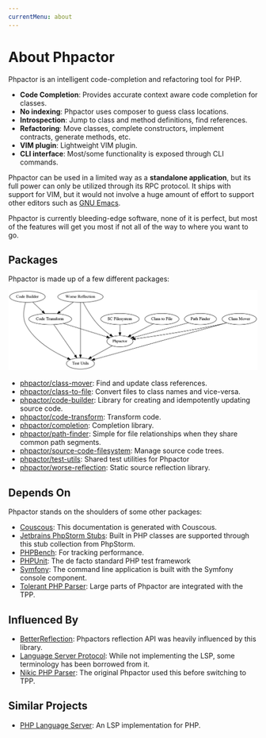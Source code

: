 ```yaml
---
currentMenu: about
---
```

About Phpactor
==============

Phpactor is an intelligent code-completion and refactoring tool for PHP.

- **Code Completion**: Provides accurate context aware code completion for
  classes.
- **No indexing**: Phpactor uses composer to guess class locations.
- **Introspection**: Jump to class and method definitions, find references.
- **Refactoring**: Move classes, complete constructors, implement contracts,
  generate methods, etc.
- **VIM plugin**: Lightweight VIM plugin.
- **CLI interface**: Most/some functionality is exposed through CLI commands.

Phpactor can be used in a limited way as a **standalone application**, but its full
power can only be utilized through its RPC protocol. It ships with support for VIM, but it
would not involve a huge amount of effort to support other editors such as
[GNU Emacs](https://www.gnu.org/s/emacs/).

Phpactor is currently bleeding-edge software, none of it is perfect, but most
of the features will get you most if not all of the way to where you want to
go.

Packages
--------

Phpactor is made up of a few different packages:

![Components](images/components.png)

- [phpactor/class-mover](https://github.com/phpactor/class-mover): Find and update class references.
- [phpactor/class-to-file](https://github.com/phpactor/class-to-file): Convert files to class names and vice-versa.
- [phpactor/code-builder](https://github.com/phpactor/code-builder): Library for creating and idempotently updating source code.
- [phpactor/code-transform](https://github.com/phpactor/code-transform): Transform code.
- [phpactor/completion](https://github.com/phpactor/completion): Completion library.
- [phpactor/path-finder](https://github.com/phpactor/path-finder): Simple for file relationships when they share common path segments.
- [phpactor/source-code-filesystem](https://github.com/phpactor/source-code-filesystem): Manage source code trees.
- [phpactor/test-utils](https://github.com/phpactor/test-utils): Shared test utilities for Phpactor
- [phpactor/worse-reflection](https://github.com/phpactor/worse-reflection): Static source reflection library.

Depends On
----------

Phpactor stands on the shoulders of some other packages:

- [Couscous](http://couscous.io/): This documentation is generated with Couscous.
- [Jetbrains PhpStorm Stubs](https://github.com/JetBrains/phpstorm-stubs): Built in PHP classes are supported through this stub collection from PhpStorm.
- [PHPBench](https://github.com/phpbench/phpbench): For tracking performance.
- [PHPUnit](https://github.com/sebastianbergmann/phpunit): The de facto
  standard PHP test framework
- [Symfony](https://symfony.com): The command line application is built with the Symfony console component.
- [Tolerant PHP Parser](https://github.com/Microsoft/tolerant-php-parser): Large parts of Phpactor are integrated with the TPP.

Influenced By
-------------

- [BetterReflection](https://github.com/Roave/BetterReflection): Phpactors reflection API was heavily influenced by this library.
- [Language Server Protocol](https://github.com/Microsoft/language-server-protocol): While not implementing the LSP, some terminology has been borrowed from it.
- [Nikic PHP Parser](https://github.com/nikic/PHP-Parser): The original Phpactor used this before switching to TPP.

Similar Projects
----------------

- [PHP Language Server](https://github.com/felixfbecker/php-language-server): An LSP implementation for PHP.
